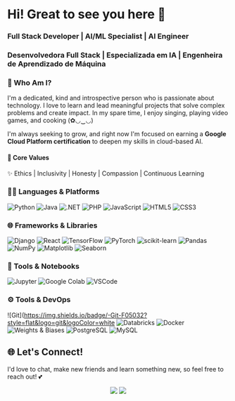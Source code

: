 # Hi! Great to see you here 💖
### Full Stack Developer | AI/ML Specialist | AI Engineer
### Desenvolvedora Full Stack | Especializada em IA | Engenheira de Aprendizado de Máquina

### 💃 Who Am I?
I'm a dedicated, kind and introspective person who is passionate about technology. I love to learn and lead meaningful projects that solve complex problems and create impact. In my spare time, I enjoy singing, playing video games, and cooking (✿◡‿◡)

I'm always seeking to grow, and right now I'm focused on earning a **Google Cloud Platform certification** to deepen my skills in cloud-based AI.

#### 🚀 Core Values
✨ Ethics | Inclusivity | Honesty | Compassion | Continuous Learning

### 🧑‍💻 Languages & Platforms
![Python](https://img.shields.io/badge/-Python-3776AB?style=flat&logo=python&logoColor=white)
![Java](https://img.shields.io/badge/-Java-007396?style=flat&logo=java&logoColor=white)
![.NET](https://img.shields.io/badge/-.NET-512BD4?style=flat&logo=dotnet&logoColor=white)
![PHP](https://img.shields.io/badge/-PHP-777BB4?style=flat&logo=php&logoColor=white)
![JavaScript](https://img.shields.io/badge/-JavaScript-F7DF1E?style=flat&logo=javascript&logoColor=black)
![HTML5](https://img.shields.io/badge/-HTML5-E34F26?style=flat&logo=html5&logoColor=white)
![CSS3](https://img.shields.io/badge/-CSS3-1572B6?style=flat&logo=css3&logoColor=white)

### 🌐 Frameworks & Libraries
![Django](https://img.shields.io/badge/-Django-092E20?style=flat&logo=django&logoColor=white)
![React](https://img.shields.io/badge/-React-61DAFB?style=flat&logo=react&logoColor=black)
![TensorFlow](https://img.shields.io/badge/-TensorFlow-FF6F00?style=flat&logo=tensorflow&logoColor=white)
![PyTorch](https://img.shields.io/badge/-PyTorch-EE4C2C?style=flat&logo=pytorch&logoColor=white)
![scikit-learn](https://img.shields.io/badge/-Scikit--Learn-F7931E?style=flat&logo=scikit-learn&logoColor=white)
![Pandas](https://img.shields.io/badge/-Pandas-150458?style=flat&logo=pandas&logoColor=white)
![NumPy](https://img.shields.io/badge/-NumPy-013243?style=flat&logo=numpy&logoColor=white)
![Matplotlib](https://img.shields.io/badge/-Matplotlib-11557C?style=flat)
![Seaborn](https://img.shields.io/badge/-Seaborn-2E4C6D?style=flat)

### 🧪 Tools & Notebooks
![Jupyter](https://img.shields.io/badge/-Jupyter-F37626?style=flat&logo=jupyter&logoColor=white)
![Google Colab](https://img.shields.io/badge/-Google%20Colab-F9AB00?style=flat&logo=googlecolab&logoColor=white)
![VSCode](https://img.shields.io/badge/-VSCode-007ACC?style=flat&logo=visual-studio-code&logoColor=white)

### ⚙️ Tools & DevOps
![Git](https://img.shields.io/badge/-Git-F05032?style=flat&logo=git&logoColor=white
![Databricks](https://img.shields.io/badge/-Databricks-EF3E42?style=flat&logo=databricks&logoColor=white)
![Docker](https://img.shields.io/badge/-Docker-2496ED?style=flat&logo=docker&logoColor=white)
![Weights & Biases](https://img.shields.io/badge/-Weights%20%26%20Biases-FFBE00?style=flat&logo=wandb&logoColor=black)
![PostgreSQL](https://img.shields.io/badge/-PostgreSQL-336791?style=flat&logo=postgresql&logoColor=white)
![MySQL](https://img.shields.io/badge/-MySQL-4479A1?style=flat&logo=mysql&logoColor=white)


## 🌐 Let's Connect!

I'd love to chat, make new friends and learn something new, so feel free to reach out! 💕

<p align="center">
  <a href="https://www.linkedin.com/in/ana-julia-da-silva-de-oliveira-159232191/"><img src="https://img.shields.io/badge/LinkedIn-Connect-blue?style=for-the-badge&logo=linkedin"></a>
  <a href="mailto:njsilvaoliveira@gmail.com"><img src="https://img.shields.io/badge/Email-Say%20Hi!-green?style=for-the-badge&logo=gmail"></a>
</p>

<!--
**AnaJuliaSilvaOliveira/AnaJuliaSilvaOliveira** is a ✨ _special_ ✨ repository because its `README.md` (this file) appears on your GitHub profile.

Here are some ideas to get you started:

- 🔭 I’m currently working on ...
- 🌱 I’m currently learning ...
- 👯 I’m looking to collaborate on ...
- 🤔 I’m looking for help with ...
- 💬 Ask me about ...
- 📫 How to reach me: ...
- 😄 Pronouns: ...
- ⚡ Fun fact: ...
-->
